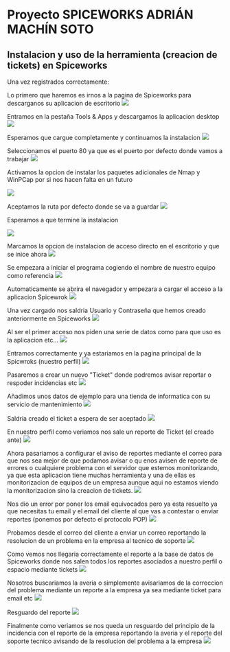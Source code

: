 # Proyecto SPICEWORKS ADRIÁN MACHÍN SOTO

## Instalacion y uso de la herramienta (creacion de tickets) en Spiceworks

Una vez registrados correctamente:

Lo primero que haremos es irnos a la pagina de Spiceworks para descarganos su aplicacion de escritorio
![](images/1.PNG)

Entramos en la pestaña Tools & Apps y descargamos la aplicacion desktop
![](images/2.PNG)

Esperamos que cargue completamente y continuamos la instalacion
![](images/3.PNG)

Seleccionamos el puerto 80 ya que es el puerto por defecto donde vamos a trabajar
![](images/4.PNG)

Activamos la opcion de instalar los paquetes adicionales de Nmap y WinPCap por si nos hacen falta en un futuro

![](images/5.PNG)

Aceptamos la ruta por defecto donde se va a guardar 
![](images/6.PNG)

Esperamos a que termine la instalacion

![](images/7.PNG)

Marcamos la opcion de instalacion de acceso directo en el escritorio y que se inice ahora
![](images/8.PNG)

Se empezara a iniciar el programa cogiendo el nombre de nuestro equipo como referencia
![](images/9.PNG)

Automaticamente se abrira el navegador y empezara a cargar el acceso a la aplicacion Spicewrok
![](images/10.PNG)

Una vez cargado nos saldria Usuario y Contraseña que hemos creado anteriormente en Spiceworks
![](images/11.PNG)

Al ser el primer acceso nos piden una serie de datos como para que uso es la aplicacion etc...
![](images/12.PNG)

Entramos correctamente y ya estariamos en la pagina principal de la Spicwroks (nuestro perfil)
![](images/13.PNG)

Pasaremos a crear un nuevo "Ticket" donde podremos avisar reportar o respoder incidencias etc
![](images/14.PNG)

Añadimos unos datos de ejemplo para una tienda de informatica con su servicio de mantenimiento
![](images/15.PNG)

Saldria creado el ticket a espera de ser aceptado 
![](images/16.PNG)

En nuestro perfil como veriamos nos sale un reporte de Ticket (el creado ante)
![](images/17.PNG)

Ahora pasariamos a configurar el aviso de reportes mediante el correo para que nos sea mejor de que podamos avisar o qu enos avisen de reporte de errores o cualquiere problema con el servidor que estemos monitorizando, ya que esta aplicacion tiene muchas herramienta y una de ellas es monitorizacion de equipos de un empresa aunque aqui no estamos viendo la monitorizacion sino la creacion de tickets.
![](images/18.PNG)

Nos dio un error por poner los email equivocados pero ya esta resuelto ya que necesitas tu email y el email del cliente al que vas a contestar o enviar reportes (ponemos por defecto el protocolo POP)
![](images/21.PNG)

Probamos desde el correo del cliente a enviar un correo reportando la resolucion de un problema en la empresa al tecnico de soporte 
![](images/22.PNG)

Como vemos nos llegaria correctamente el reporte a la base de datos de Spiceworks donde nos salen todos los reportes asociados a nuestro perfil o espacio mediante tickets
![](images/23.PNG)

Nosotros buscariamos la averia o simplemente avisariamos de la correccion del problema mediante un reporte a la empresa ya sea mediante ticket para email etc
![](images/24.PNG)
 
Resguardo del reporte
![](images/25.PNG)
 
Finalmente como veriamos se nos queda un resguardo del principio de la incidencia con el reporte de la empresa reportando la averia y el reporte del soporte tecnico avisando de la resolucion del problema a la empresa
![](images/26.PNG)






